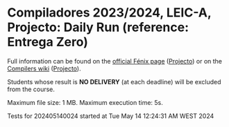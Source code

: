 # Compiladores 2023/2024, LEIC-A, Projecto: Daily Run (reference: Entrega Zero)

Full information can be found on the [official Fénix page](https://fenix.tecnico.ulisboa.pt/disciplinas/Com3/2023-2024/2-semestre) ([Projecto](https://fenix.tecnico.ulisboa.pt/disciplinas/Com3/2023-2024/2-semestre/projecto)) or on the [Compilers wiki](https://web.tecnico.ulisboa.pt/~david.matos/w/pt/index.php/Compiladores) ([Projecto](https://web.tecnico.ulisboa.pt/~david.matos/w/pt/index.php/Compiladores/Projecto_de_Compiladores)).

Students whose result is **NO DELIVERY** (at each deadline) will be excluded from the course.

Maximum file size: 1 MB. Maximum execution time: 5s.

Tests for 202405140024 started at Tue May 14 12:24:31 AM WEST 2024

